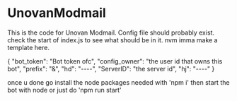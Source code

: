 # UnovanModmail
This is the code for Unovan Modmail.
Config file should probably exist. 
check the start of index.js to see what should be in it. 
nvm imma make a template here. 

{
    "bot_token": "Bot token ofc",
    "config_owner": "the user id that owns this bot",
    "prefix": "&",
    "hd": "----",
    "ServerID": "the server id",
    "hj": "----"
}

once u done go install the node packages needed with 'npm i'
then start the bot with node or just do 'npm run start'
